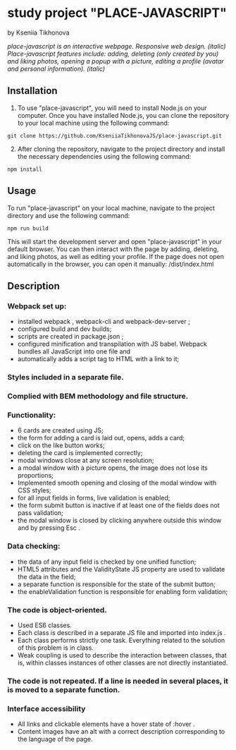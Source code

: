 # study project "PLACE-JAVASCRIPT"

by Kseniia Tikhonova

*place-javascript is an interactive webpage. Responsive web design. (italic)*
*Place-javascript features include: adding, deleting (only created by you) and liking photos, opening a popup with a picture, editing a profile (avatar and personal information). (italic)*

## Installation

1. To use "place-javascript", you will need to install Node.js on your computer. Once you have installed Node.js, you can clone the repository to your local machine using the following command:

```
git clone https://github.com/KseniiaTikhonovaJS/place-javascript.git
```
2. After cloning the repository, navigate to the project directory and install the necessary dependencies using the following command:

```
npm install
```

## Usage

To run "place-javascript" on your local machine, navigate to the project directory and use the following command:

```
npm run build
```
This will start the development server and open "place-javascript" in your default browser. You can then interact with the page by adding, deleting, and liking photos, as well as editing your profile.
If the page does not open automatically in the browser, you can open it manually: /dist/index.html

## Description

### Webpack set up:
* installed webpack , webpack-cli and webpack-dev-server ;
* configured build and dev builds;
* scripts are created in package.json ;
* configured minification and transpilation with JS babel. Webpack bundles all JavaScript into one file and
* automatically adds a script tag to HTML with a link to it;

### Styles included in a separate file.

### Complied with BEM methodology and file structure.

### Functionality:
* 6 cards are created using JS;
* the form for adding a card is laid out, opens, adds a card;
* click on the like button works;
* deleting the card is implemented correctly;
* modal windows close at any screen resolution;
* a modal window with a picture opens, the image does not lose its proportions;
* Implemented smooth opening and closing of the modal window with CSS styles;
* for all input fields in forms, live validation is enabled;
* the form submit button is inactive if at least one of the fields does not pass validation;
* the modal window is closed by clicking anywhere outside this window and by pressing Esc .

### Data checking:
* the data of any input field is checked by one unified function;
* HTML5 attributes and the ValidityState JS property are used to validate the data in the field;
* a separate function is responsible for the state of the submit button;
* the enableValidation function is responsible for enabling form validation;

### The code is object-oriented.
* Used ES6 classes.
* Each class is described in a separate JS file and imported into index.js .
* Each class performs strictly one task. Everything related to the solution of this problem is in
class.
* Weak coupling is used to describe the interaction between classes, that is, within classes
instances of other classes are not directly instantiated.

### The code is not repeated. If a line is needed in several places, it is moved to a separate function.

### Interface accessibility
* All links and clickable elements have a hover state of :hover .
* Content images have an alt with a correct description corresponding to the language of the page.

